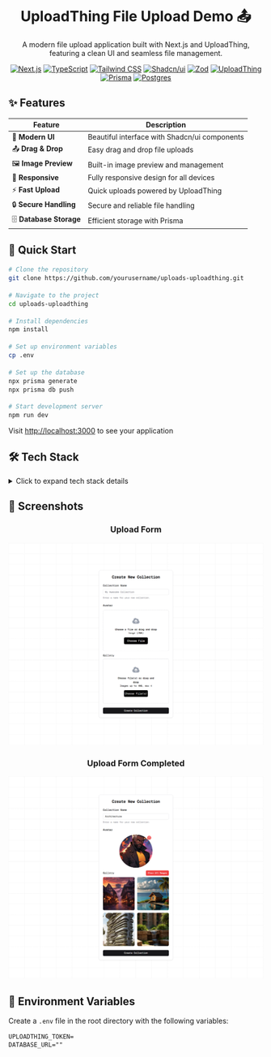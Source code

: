<div align="center">

# UploadThing File Upload Demo 📤

A modern file upload application built with Next.js and UploadThing, featuring a clean UI and seamless file management.

[![Next.js](https://img.shields.io/badge/Next.js-black?style=for-the-badge&logo=next.js&logoColor=white)](https://nextjs.org/)
[![TypeScript](https://img.shields.io/badge/TypeScript-007ACC?style=for-the-badge&logo=typescript&logoColor=white)](https://www.typescriptlang.org/)
[![Tailwind CSS](https://img.shields.io/badge/Tailwind_CSS-06B6D4?style=for-the-badge&logo=tailwind-css&logoColor=white)](https://tailwindcss.com/)
[![Shadcn/ui](https://img.shields.io/badge/Shadcn/ui-000000?style=for-the-badge&logo=shadcnui&logoColor=white)](https://ui.shadcn.com/)
[![Zod](https://img.shields.io/badge/Zod-0056A1?style=for-the-badge&logo=zod&logoColor=white)](https://zod.dev/)
[![UploadThing](https://img.shields.io/badge/UploadThing-FF0000?style=for-the-badge&logo=upload&logoColor=white)](https://uploadthing.com/)
[![Prisma](https://img.shields.io/badge/Prisma-2D3748?style=for-the-badge&logo=prisma&logoColor=white)](https://www.prisma.io/)
[![Postgres](https://img.shields.io/badge/Postgres-336791?style=for-the-badge&logo=postgresql&logoColor=white)](https://www.postgresql.org/)

</div>

## ✨ Features

<div align="center">

| Feature                 | Description                                   |
| ----------------------- | --------------------------------------------- |
| 🎨 **Modern UI**        | Beautiful interface with Shadcn/ui components |
| 📤 **Drag & Drop**      | Easy drag and drop file uploads               |
| 🖼️ **Image Preview**    | Built-in image preview and management         |
| 📱 **Responsive**       | Fully responsive design for all devices       |
| ⚡ **Fast Upload**      | Quick uploads powered by UploadThing          |
| 🔒 **Secure Handling**  | Secure and reliable file handling             |
| 🗄️ **Database Storage** | Efficient storage with Prisma                 |

</div>

## 🚀 Quick Start

```bash
# Clone the repository
git clone https://github.com/yourusername/uploads-uploadthing.git

# Navigate to the project
cd uploads-uploadthing

# Install dependencies
npm install

# Set up environment variables
cp .env

# Set up the database
npx prisma generate
npx prisma db push

# Start development server
npm run dev
```

Visit [http://localhost:3000](http://localhost:3000) to see your application

## 🛠️ Tech Stack

<details>
<summary>Click to expand tech stack details</summary>

- **Framework**: [Next.js 15](https://nextjs.org/)
- **Language**: [TypeScript](https://www.typescriptlang.org/)
- **Styling**: [Tailwind CSS](https://tailwindcss.com/)
- **UI Components**: [shadcn/ui](https://ui.shadcn.com/)
- **File Upload**: [UploadThing](https://uploadthing.com/)
- **Database**: [Neon](https://neon.tech/)
- **Database ORM**: [Prisma](https://www.prisma.io/)
- **Form Handling**: [React Hook Form](https://react-hook-form.com/)
- **Type Safe Server Actions**: [Next Safe Action](https://next-safe-action.dev/)
- **Validation**: [Zod](https://zod.dev/)
- **Icons**: [Lucide React](https://lucide.dev/)
- **Toast Notifications**: [Sonner](https://sonner.emilkowal.ski/)

</details>

## 📸 Screenshots

<div align="center">

### Upload Form

![Upload Form](/public/upload-form.png)

### Upload Form Completed

![Upload Form Completed](/public/upload-form-completed.png)

</div>

## 🔐 Environment Variables

Create a `.env` file in the root directory with the following variables:

```env
UPLOADTHING_TOKEN=
DATABASE_URL=""
```
